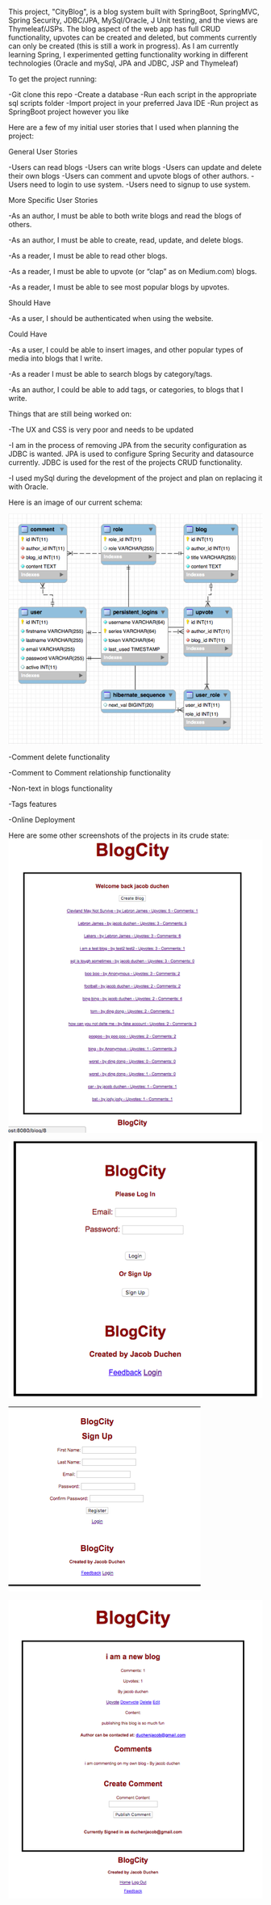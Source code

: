 This project, "CityBlog", is a blog system built with SpringBoot, SpringMVC, Spring Security, JDBC/JPA, MySql/Oracle, J Unit testing, and the views are Thymeleaf/JSPs. The blog aspect of the web app has full CRUD functionality, upvotes can be created and deleted, but comments currently can only be created (this is still a work in progress). As I am currently learning Spring, I experimented getting functionality working in different technologies (Oracle and mySql, JPA and JDBC, JSP and Thymeleaf)

To get the project running:

-Git clone this repo
-Create a database
-Run each script in the appropriate sql scripts folder
-Import project in your preferred Java IDE
-Run project as SpringBoot project however you like

Here are a few of my initial user stories that I used when planning the project:

General User Stories

-Users can read blogs
-Users can write blogs
-Users can update and delete their own blogs
-Users can comment and upvote blogs of other authors.
-Users need to login to use system.
-Users need to signup to use system.

More Specific User Stories

-As an author, I must be able to both write blogs and read the blogs of others.

-As an author, I must be able to create, read, update, and delete blogs.

-As a reader, I must be able to read other blogs.

-As a reader, I must be able to upvote (or “clap” as on Medium.com) blogs.  

-As a reader, I must be able to see most popular blogs by upvotes.

Should Have

-As a user, I should be authenticated when using the website.

Could Have

-As a user, I could be able to insert images, and other popular types of media into blogs that I write.

-As a reader I must be able to search blogs by category/tags.

-As an author, I could be able to add tags, or categories, to blogs that I write.

Things that are still being worked on:

-The UX and CSS is very poor and needs to be updated

-I am in the process of removing JPA from the security configuration as JDBC is wanted. JPA is used to configure Spring Security and datasource currently. JDBC is used for the rest of the projects CRUD functionality.

-I used mySql during the development of the project and plan on replacing it with Oracle.

Here is an image of our current schema:

![mysql schema of database](images/dbSchemaImage.png)

-Comment delete functionality

-Comment to Comment relationship functionality

-Non-text in blogs functionality

-Tags features

-Online Deployment

Here are some other screenshots of the projects in its crude state:
![image of home screen after login](images/home.png)

![login screenshot](images/login.png)

![signup screenshot](images/signup.png)

![view a blog image](images/blogWithComments.png)
